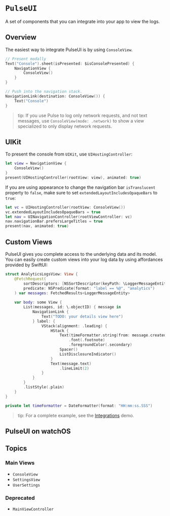 # ``PulseUI``

A set of components that you can integrate into your app to view the logs.

## Overview

The easiest way to integrate PulseUI is by using ``ConsoleView``.

```swift
// Present modally
Text("Console").sheet(isPresented: $isConsolePresented) {
    NavigationView {
        ConsoleView()
    }
}
```

```swift
// Push into the navigation stack.
NavigationLink(destination: ConsoleView()) {
    Text("Console")
}
```

> tip: If you use Pulse to log only network requests, and not text messages, use `ConsoleView(mode: .network)` to show a view specialized to only display network requests.

## UIKit

To present the console from `UIKit`, use `UIHostingController`:

```swift
let view = NavigationView { 
    ConsoleView()
}
present(UIHostingController(rootView: view), animated: true)
```

If you are using appearance to change the navigation bar `isTranslucent` property to `false`, make sure to set `extendedLayoutIncludesOpaqueBars` to `true`:

```swift
let vc = UIHostingController(rootView: ConsoleView())
vc.extendedLayoutIncludesOpaqueBars = true
let nav = UINavigationController(rootViewController: vc)
nav.navigationBar.prefersLargeTitles = true
present(nav, animated: true)
```

## Custom Views

PulseUI gives you complete access to the underlying data and its model. You can easily create custom views into your log data by using affordances provided by SwiftUI:

```swift
struct AnalyticsLogsView: View {
    @FetchRequest(
        sortDescriptors: [NSSortDescriptor(keyPath: \LoggerMessageEntity.createdAt, ascending: true)],
        predicate: NSPredicate(format: "label == %@", "analytics")
    ) var messages: FetchedResults<LoggerMessageEntity>
    
    var body: some View {
        List(messages, id: \.objectID) { message in
            NavigationLink {
                Text("TODO: your details view here")
            } label: {
                VStack(alignment: .leading) {
                    HStack {
                        Text(timeFormatter.string(from: message.createdAt))
                            .font(.footnote)
                            .foregroundColor(.secondary)
                        Spacer()
                        ListDisclosureIndicator()
                    }
                    Text(message.text)
                        .lineLimit(2)
                }
            }
        }
        .listStyle(.plain)
    }
}

private let timeFormatter = DateFormatter(format: "HH:mm:ss.SSS")
```

> tip: For a complete example, see the [Integrations](https://github.com/kean/Pulse/tree/main/Demo/Integrations) demo.

## PulseUI on watchOS

## Topics

### Main Views

- ``ConsoleView``
- ``SettingsView``
- ``UserSettings``

### Deprecated

- ``MainViewController``
